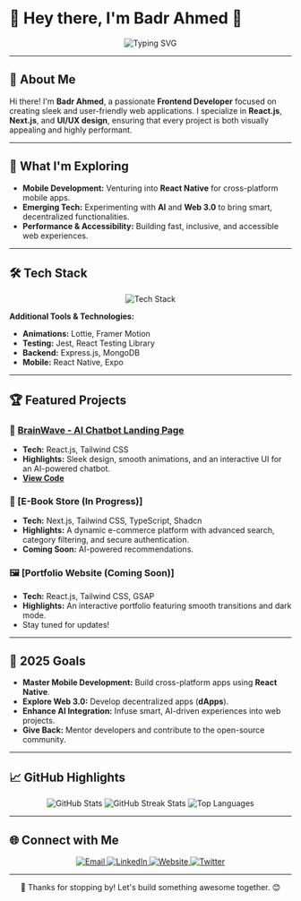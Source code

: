 # 🌟 Hey there, I'm Badr Ahmed 👋

<p align="center">
  <img src="https://readme-typing-svg.herokuapp.com?font=Fira+Code&size=30&pause=1000&color=38B2AC&width=700&lines=Frontend+Developer+%7C+React+%26+Next.js;Passionate+about+UI%2FUX+%26+Web+Innovations;Open+Source+Contributor+%7C+Tech+Explorer;Building+the+Future+of+Web+Applications" alt="Typing SVG" />
</p>

---

## 🌟 About Me

Hi there! I'm **Badr Ahmed**, a passionate **Frontend Developer** focused on creating sleek and user-friendly web applications. I specialize in **React.js**, **Next.js**, and **UI/UX design**, ensuring that every project is both visually appealing and highly performant.

---

## 🚀 What I'm Exploring

- **Mobile Development:** Venturing into **React Native** for cross-platform mobile apps.
- **Emerging Tech:** Experimenting with **AI** and **Web 3.0** to bring smart, decentralized functionalities.
- **Performance & Accessibility:** Building fast, inclusive, and accessible web experiences.

---

## 🛠️ Tech Stack

<p align="center">
  <img src="https://skillicons.dev/icons?i=html,css,js,ts,react,nextjs,appwrite,tailwind,nodejs,graphql,python,firebase,git,github,vscode,figma&perline=8" alt="Tech Stack" />
</p>

**Additional Tools & Technologies:**

- **Animations:** Lottie, Framer Motion
- **Testing:** Jest, React Testing Library
- **Backend:** Express.js, MongoDB
- **Mobile:** React Native, Expo

---

## 🏆 Featured Projects

### 🧠 [BrainWave - AI Chatbot Landing Page](https://wavebrain.vercel.app/)
- **Tech:** React.js, Tailwind CSS
- **Highlights:** Sleek design, smooth animations, and an interactive UI for an AI-powered chatbot.
- [**View Code**](https://github.com/Badr-Ahmed12/Wavebrain.git)

### 📘 [E-Book Store (In Progress)]
- **Tech:** Next.js, Tailwind CSS, TypeScript, Shadcn
- **Highlights:** A dynamic e-commerce platform with advanced search, category filtering, and secure authentication.
- **Coming Soon:** AI-powered recommendations.

### 🖼️ [Portfolio Website (Coming Soon)]
- **Tech:** React.js, Tailwind CSS, GSAP
- **Highlights:** An interactive portfolio featuring smooth transitions and dark mode.
- Stay tuned for updates!

---

## 🎯 2025 Goals

- **Master Mobile Development:** Build cross-platform apps using **React Native**.
- **Explore Web 3.0:** Develop decentralized apps (**dApps**).
- **Enhance AI Integration:** Infuse smart, AI-driven experiences into web projects.
- **Give Back:** Mentor developers and contribute to the open-source community.

---

## 📈 GitHub Highlights

<p align="center">
  <img src="https://github-readme-stats.vercel.app/api?username=Badr-Ahmed12&show_icons=true&theme=tokyonight&hide_title=true" alt="GitHub Stats" />
  <img src="https://github-readme-streak-stats.herokuapp.com/?user=Badr-Ahmed12&theme=tokyonight" alt="GitHub Streak Stats" />
  <img src="https://github-readme-stats.vercel.app/api/top-langs/?username=Badr-Ahmed12&layout=compact&theme=tokyonight" alt="Top Languages" />
</p>

---

## 🌐 Connect with Me

<p align="center">
  <a href="mailto:isob83709@gmail.com">
    <img src="https://img.shields.io/badge/Email-D14836?style=for-the-badge&logo=gmail&logoColor=white" alt="Email" />
  </a>
  <a href="https://www.linkedin.com/in/badr-ahmed-872541338/">
    <img src="https://img.shields.io/badge/LinkedIn-0077B5?style=for-the-badge&logo=linkedin&logoColor=white" alt="LinkedIn" />
  </a>
  <a href="https://yourwebsite.com">
    <img src="https://img.shields.io/badge/Website-4285F4?style=for-the-badge&logo=google-chrome&logoColor=white" alt="Website" />
  </a>
  <a href="https://twitter.com/yourtwitterhandle">
    <img src="https://img.shields.io/badge/Twitter-1DA1F2?style=for-the-badge&logo=twitter&logoColor=white" alt="Twitter" />
  </a>
</p>

---

<p align="center">
  🚀 Thanks for stopping by! Let's build something awesome together. 😊
</p>
